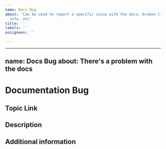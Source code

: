 ```yaml
---
name: Docs Bug
about: 'Can be used to report a specific issue with the docs: broken links, incorrect
  info, etc'
title: ''
labels: ''
assignees: ''

---
```


---
name: Docs Bug
about: There's a problem with the docs
---
 
# Documentation Bug
 
## Topic Link
 
<!-- (REQUIRED) A link to the Page that needs a fix -->
 
## Description
 
<!-- (REQUIRED) What needs to be updated on this page? -->
 
## Additional information
 
<!-- (OPTIONAL) Is there anything else we need to know? -->
 
<!--
You can remove this section before you save the issue.

Thanks for taking the time to report this issue.  We may contact you here on Github with additional questions to better understand your request.
-->
